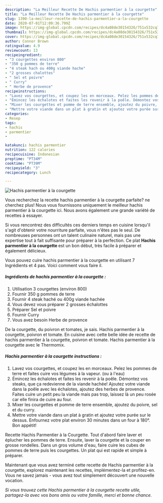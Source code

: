 ```yaml
---
description: "La Meilleur Recette De Hachis parmentier à la courgette"
title: "La Meilleur Recette De Hachis parmentier à la courgette"
slug: 1390-la-meilleur-recette-de-hachis-parmentier-a-la-courgette
date: 2020-07-01T12:09:36.799Z
image: https://img-global.cpcdn.com/recipes/dc4a08de30154326/751x532cq70/hachis-parmentier-a-la-courgette-photo-principale-de-la-recette.jpg
thumbnail: https://img-global.cpcdn.com/recipes/dc4a08de30154326/751x532cq70/hachis-parmentier-a-la-courgette-photo-principale-de-la-recette.jpg
cover: https://img-global.cpcdn.com/recipes/dc4a08de30154326/751x532cq70/hachis-parmentier-a-la-courgette-photo-principale-de-la-recette.jpg
author: Connor Brown
ratingvalue: 4.9
reviewcount: 13
recipeingredient:
- "3 courgettes environ 800"
- "350 g pommes de terre"
- "4 steak hach ou 400g viande hache"
- "2 grosses chalottes"
- " Sel et poivre"
- " Curry"
- " Herbe de provence"
recipeinstructions:
- "Lavez vos courgettes, et coupez les en morceaux. Pelez les pommes de terre et faites cuire vos légumes à la vapeur. (ou à l&#39;eau)"
- "Émincez les échalotes et faites les revenir à la poêle. Démontez vos steaks, que ça redevienne de la viande hachée! Ajoutez votre viande dans la poêle avec les échalotes, ajoutez des herbes de provence. Faites cuire un petit peu la viande mais pas trop, laissez là un peu rosée car elle finira de cuire au four."
- "Mixer les courgettes et pomme de terre ensemble, ajoutez du poivre, sel et du curry."
- "Mettre votre viande dans un plat à gratin et ajoutez votre purée sur le dessus. Enfournez votre plat environ 30 minutes dans un four à 180°. Bon appétit!"
categories:
- Resep
tags:
- hachis
- parmentier
- 

katakunci: hachis parmentier  
nutrition: 122 calories
recipecuisine: Indonesian
preptime: "PT34M"
cooktime: "PT39M"
recipeyield: "3"
recipecategory: Lunch

---
```



![Hachis parmentier à la courgette](https://img-global.cpcdn.com/recipes/dc4a08de30154326/751x532cq70/hachis-parmentier-a-la-courgette-photo-principale-de-la-recette.jpg)

Vous recherchez la recette hachis parmentier à la courgette parfaite? ne cherchez plus! Nous vous fournissons uniquement le meilleur hachis parmentier à la courgette ici. Nous avons également une grande variété de recettes à essayer.

Si vous rencontrez des difficultés ces derniers temps en cuisine lorsqu'il s'agit d'obtenir votre nourriture parfaite, vous n'êtes pas le seul. De nombreuses personnes ont un talent culinaire naturel, mais pas une expertise tout à fait suffisante pour préparer à la perfection. Ce plat <strong> Hachis parmentier à la courgette </strong> est un bon début, très facile à préparer et également délicieux.

<!--inarticleads1-->

Vous pouvez cuire hachis parmentier à la courgette en utilisant 7 Ingrédients et 4 pas. Voici comment vous faire il.

##### Ingrédients de hachis parmentier à la courgette :

1. Utilisation 3 courgettes (environ 800)
1. Fournir 350 g pommes de terre
1. Fournir 4 steak haché ou 400g viande hachée
1. Vous devez vous préparer 2 grosses échalottes
1. Préparer  Sel et poivre
1. Fournir  Curry
1. Vous avez besoin  Herbe de provence


De la courgette, du poivron et tomates, je sais. Hachis parmentier à la courgette, poivron et tomate. En cuisine avec cette belle idée de recette de hachis parmentier à la courgette, poivron et tomate. Hachis parmentier à la courgette avec le Thermomix. 

<!--inarticleads2-->

##### Hachis parmentier à la courgette instructions :

1. Lavez vos courgettes, et coupez les en morceaux. Pelez les pommes de terre et faites cuire vos légumes à la vapeur. (ou à l&#39;eau)
1. Émincez les échalotes et faites les revenir à la poêle. Démontez vos steaks, que ça redevienne de la viande hachée! Ajoutez votre viande dans la poêle avec les échalotes, ajoutez des herbes de provence. Faites cuire un petit peu la viande mais pas trop, laissez là un peu rosée car elle finira de cuire au four.
1. Mixer les courgettes et pomme de terre ensemble, ajoutez du poivre, sel et du curry.
1. Mettre votre viande dans un plat à gratin et ajoutez votre purée sur le dessus. Enfournez votre plat environ 30 minutes dans un four à 180°. Bon appétit!


Recette Hachis Parmentier à la Courgette. Tout d&#39;abord faire laver et éplucher les pommes de terre. Ensuite, laver la courgette et la couper en grosse rondelles. Dans un gros volume d&#39;eau, faire cuire les cubes de pommes de terre puis les courgettes. Un plat qui est rapide et simple à préparer. 

<!--inarticleads1-->

<p>
Maintenant que vous avez terminé cette recette de Hachis parmentier à la courgette, explorez maintenant les recettes, implémentez-la et profitez-en. Vous ne savez jamais - vous avez tout simplement découvert une nouvelle vocation.
</p>

<p>
<i>Si vous trouvez cette Hachis parmentier à la courgette recette utile, partagez-la avec vos bons amis ou votre famille, merci et bonne chance.</i>
</p>
